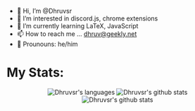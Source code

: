 - 👋 Hi, I’m @Dhruvsr
- 👀 I’m interested in discord.js, chrome extensions
- 🌱 I’m currently learning LaTeX, JavaScript
- 📫 How to reach me ... dhruv@geekly.net
- 👦 Prounouns: he/him

# My Stats:
<p align="center"> <img src="https://github-readme-stats.vercel.app/api/top-langs/?username=Dhruvsr&langs_count=3" alt="Dhruvsr's languages" />  <img src="https://github-readme-stats.vercel.app/api?username=Dhruvsr&theme=light&show_icons=true&include_all_commits=true&count_private=true" alt="Dhruvsr's github stats" /><br /><img src="https://metrics.lecoq.io/Dhruvsr" alt="Dhruvsr's github stats" /></p></p>
